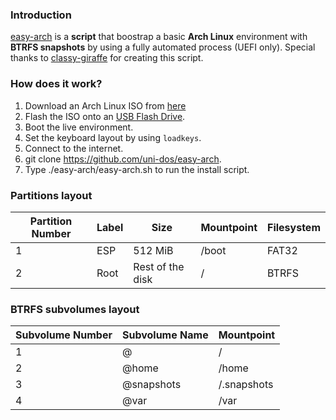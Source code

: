 ### Introduction
[easy-arch](https://github.com/uni-dos/easy-arch) is a **script** that boostrap a basic **Arch Linux** environment with **BTRFS snapshots** by using a fully automated process (UEFI only).
Special thanks to [classy-giraffe](https://github.com/classy-giraffe) for creating this script.

### How does it work?
1. Download an Arch Linux ISO from [here](https://archlinux.org/download/)
2. Flash the ISO onto an [USB Flash Drive](https://wiki.archlinux.org/index.php/USB_flash_installation_medium).
3. Boot the live environment.
4. Set the keyboard layout by using `loadkeys`.
5. Connect to the internet.
6. git clone https://github.com/uni-dos/easy-arch.
7. Type ./easy-arch/easy-arch.sh to run the install script.

### Partitions layout 

| Partition Number | Label     | Size              | Mountpoint     | Filesystem              |
|------------------|-----------|-------------------|----------------|-------------------------|
| 1                | ESP       | 512 MiB           | /boot          | FAT32                   |
| 2                | Root      | Rest of the disk  | /              | BTRFS                   |

### BTRFS subvolumes layout

| Subvolume Number | Subvolume Name | Mountpoint       |
|------------------|----------------|------------------|
| 1                | @              | /                |
| 2                | @home          | /home            |
| 3                | @snapshots     | /.snapshots      |
| 4                | @var           | /var             |
